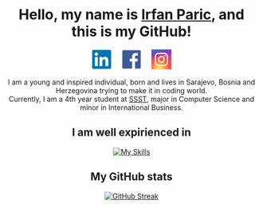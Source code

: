 <div align="center">
  
# Hello, my name is [Irfan Paric](https://irfanparic.netlify.app), and this is my GitHub!
  
[<img src="https://github.com/devicons/devicon/blob/master/icons/linkedin/linkedin-original.svg" width="40" target="_blank">](https://www.linkedin.com/in/irfan-paric-b96b6a160) &nbsp; &nbsp;
[<img src="https://github.com/devicons/devicon/blob/master/icons/facebook/facebook-original.svg" width="40" target="_blank">](https://www.facebook.com/irfan.paric1) &nbsp; &nbsp;
[<img src="https://github.com/edent/SuperTinyIcons/blob/master/images/svg/instagram.svg" width="40" target="_blank">](https://www.instagram.com/irfanparic/)

 I am a young and inspired individual, born and lives in Sarajevo, Bosnia and Herzegovina trying to make it in coding world. <br>
 Currently, I am a 4th year student at [SSST](https://ssst.edu.ba), major in Computer Science and minor in International Business.
 
  
## I am well expirienced in
[![My Skills](https://skills.thijs.gg/icons?i=html,css,js,ts,react,angular,java,cpp,postgres,mysql,figma)](https://skills.thijs.gg)


  
## My GitHub stats
[![GitHub Streak](http://github-readme-streak-stats.herokuapp.com?user=IrfanParic&theme=tokyonight&date_format=j%20M%5B%20Y%5D)](https://git.io/streak-stats)

</div>
